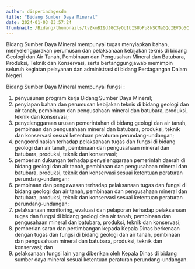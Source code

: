 ```yaml
---
author: disperindagesdm
title: "Bidang Sumber Daya Mineral"
date: 2024-01-03 03:57:24
thumbnail: /Bidang/thumbnails/tvZkmBI9dJGC3yOUIbISUoPu8kSCMaGQcIEVOo5C.png
---
```

<p>Bidang Sumber Daya Mineral mempunyai tugas menyiapkan bahan, menyelenggarakan perumusan dan pelaksanaan kebijakan teknis di bidang Geologi dan Air Tanah, Pembinaan dan Pengusahan Mineral dan Batubara, Produksi, Teknik dan Konservasi, serta bertanggungjawab memimpin seluruh kegiatan pelayanan dan administrasi di bidang Perdagangan Dalam Negeri.</p>

<p>Bidang Sumber Daya Mineral mempunyai fungsi :</p>

<ol>
<li>penyusunan program kerja Bidang Sumber Daya Mineral;</li>
<li>penyiapan bahan dan perumusan kebijakan teknis di bidang geologi dan air tanah, pembinaan dan pengusahaan mineral dan batubara, produksi, teknik dan konservasi;</li>
<li>penyelenggaraan urusan pemerintahan di bidang geologi dan air tanah, pembinaan dan pengusahaan mineral dan batubara, produksi, teknik dan konservasi sesuai ketentuan peraturan perundang-undangan;</li>
<li>pengoordinasian terhadap pelaksanaan tugas dan fungsi di bidang geologi dan air tanah, pembinaan dan pengusahaan mineral dan batubara, produksi, teknik dan konservasi;</li>
<li>pemberian dukungan terhadap penyelenggaraan pemerintah daerah di bidang geologi dan air tanah, pembinaan dan pengusahaan mineral dan batubara, produksi, teknik dan konservasi sesuai ketentuan peraturan perundang-undangan;</li>
<li>pembinaan dan pengawasan terhadap pelaksanaan tugas dan fungsi di bidang geologi dan air tanah, pembinaan dan pengusahaan mineral dan batubara, produksi, teknik dan konservasi sesuai ketentuan peraturan perundang-undangan;</li>
<li>pelaksanaan monitoring, evaluasi dan pelaporan terhadap pelaksanaan tugas dan fungsi di bidang geologi dan air tanah, pembinaan dan pengusahaan mineral dan batubara, produksi, teknik dan konservasi;</li>
<li>pemberian saran dan pertimbangan kepada Kepala Dinas berkenaan dengan tugas dan fungsi di bidang geologi dan air tanah, pembinaan dan pengusahaan mineral dan batubara, produksi, teknik dan konservasi; dan</li>
<li>pelaksanaan fungsi lain yang diberikan oleh Kepala Dinas di bidang sumber daya mineral sesuai ketentuan peraturan perundang-undangan.</li>
</ol>
